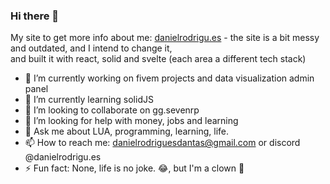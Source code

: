 ### Hi there 👋
My site to get more info about me: [danielrodrigu.es](https://danielrodrigu.es) - the site is a bit messy and outdated, and I intend to change it,  
and built it with react,   solid and svelte (each area a different tech stack) 

- 🔭 I’m currently working on fivem projects and data visualization admin panel
- 🌱 I’m currently learning solidJS
- 👯 I’m looking to collaborate on gg.sevenrp
- 🤔 I’m looking for help with money, jobs and learning
- 💬 Ask me about LUA, programming, learning, life.
- 📫 How to reach me: danielrodriguesdantas@gmail.com or discord @danielrodrigu.es
- ⚡ Fun fact: None, life is no joke. 😂, but I'm a clown 🤡
